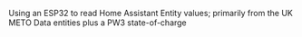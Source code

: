 Using an ESP32 to read Home Assistant Entity values; primarily from the UK METO Data entities plus a PW3 state-of-charge
